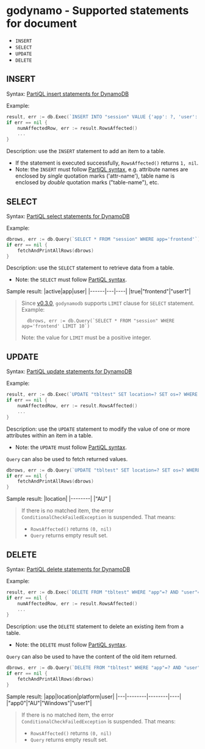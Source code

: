 # godynamo - Supported statements for document

- `INSERT`
- `SELECT`
- `UPDATE`
- `DELETE`

## INSERT

Syntax: [PartiQL insert statements for DynamoDB](https://docs.aws.amazon.com/amazondynamodb/latest/developerguide/ql-reference.insert.html)

Example:
```go
result, err := db.Exec(`INSERT INTO "session" VALUE {'app': ?, 'user': ?, 'active': ?}`, "frontend", "user1", true)
if err == nil {
	numAffectedRow, err := result.RowsAffected()
	...
}
```

Description: use the `INSERT` statement to add an item to a table.

- If the statement is executed successfully, `RowsAffected()` returns `1, nil`.
- Note: the `INSERT` must follow [PartiQL syntax](https://docs.aws.amazon.com/amazondynamodb/latest/developerguide/ql-reference.insert.html), e.g. attribute names are enclosed by _single_ quotation marks ('attr-name'), table name is enclosed by _double_ quotation marks ("table-name"), etc.

## SELECT

Syntax: [PartiQL select statements for DynamoDB](https://docs.aws.amazon.com/amazondynamodb/latest/developerguide/ql-reference.select.html)

Example:
```go
dbrows, err := db.Query(`SELECT * FROM "session" WHERE app='frontend'`)
if err == nil {
	fetchAndPrintAllRows(dbrows)
}
```

Description: use the `SELECT` statement to retrieve data from a table.

- Note: the `SELECT` must follow [PartiQL syntax](https://docs.aws.amazon.com/amazondynamodb/latest/developerguide/ql-reference.select.html).

Sample result:
|active|app|user|
|------|---|----|
|true|"frontend"|"user1"|

> Since [v0.3.0](RELEASE-NOTES.md), `godynamodb` supports `LIMIT` clause for `SELECT` statement. Example:
> 
>       dbrows, err := db.Query(`SELECT * FROM "session" WHERE app='frontend' LIMIT 10`)
>
> Note: the value for `LIMIT` must be a positive integer.

## UPDATE

Syntax: [PartiQL update statements for DynamoDB](https://docs.aws.amazon.com/amazondynamodb/latest/developerguide/ql-reference.update.html)

Example:
```go
result, err := db.Exec(`UPDATE "tbltest" SET location=? SET os=? WHERE "app"=? AND "user"=?`, "VN", "Ubuntu", "app0", "user1")
if err == nil {
	numAffectedRow, err := result.RowsAffected()
	...
}
```

Description: use the `UPDATE` statement to modify the value of one or more attributes within an item in a table.

- Note: the `UPDATE` must follow [PartiQL syntax](https://docs.aws.amazon.com/amazondynamodb/latest/developerguide/ql-reference.update.html).

`Query` can also be used to fetch returned values.
```go
dbrows, err := db.Query(`UPDATE "tbltest" SET location=? SET os=? WHERE "app"=? AND "user"=? RETURNING MODIFIED OLD *`, "VN", "Ubuntu", "app0", "user0")
if err == nil {
	fetchAndPrintAllRows(dbrows)
}
```

Sample result:
|location|
|--------|
|"AU"    |

> If there is no matched item, the error `ConditionalCheckFailedException` is suspended. That means:
> - `RowsAffected()` returns `(0, nil)`
> - `Query` returns empty result set.

## DELETE

Syntax: [PartiQL delete statements for DynamoDB](https://docs.aws.amazon.com/amazondynamodb/latest/developerguide/ql-reference.delete.html)

Example:
```go
result, err := db.Exec(`DELETE FROM "tbltest" WHERE "app"=? AND "user"=?`, "app0", "user1")
if err == nil {
	numAffectedRow, err := result.RowsAffected()
	...
}
```

Description: use the `DELETE` statement to delete an existing item from a table.

- Note: the `DELETE` must follow [PartiQL syntax](https://docs.aws.amazon.com/amazondynamodb/latest/developerguide/ql-reference.delete.html).

`Query` can also be used to have the content of the old item returned.
```go
dbrows, err := db.Query(`DELETE FROM "tbltest" WHERE "app"=? AND "user"=?`, "app0", "user1")
if err == nil {
	fetchAndPrintAllRows(dbrows)
}
```

Sample result:
|app|location|platform|user|
|---|--------|--------|----|
|"app0"|"AU"|"Windows"|"user1"|

> If there is no matched item, the error `ConditionalCheckFailedException` is suspended. That means:
> - `RowsAffected()` returns `(0, nil)`
> - `Query` returns empty result set.

